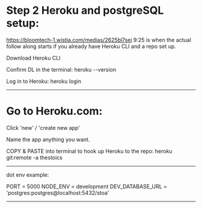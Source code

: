 # Step 2 Heroku and postgreSQL setup: 
https://bloomtech-1.wistia.com/medias/2625bl7sei
9:25 is when the actual follow along starts if you already have Heroku CLI and a repo set up.


Download Heroku CLI


Confirm DL in the terminal:
heroku --version


Log in to Heroku:
heroku login


______________________________________


# Go to Heroku.com:

Click 'new' / 'create new app'


Name the app anything you want.


COPY & PASTE into terminal to hook up Heroku to the repo:
heroku git:remote -a thestoics







____________________________

dot env example:

PORT = 5000
NODE_ENV = development
DEV_DATABASE_URL = 'postgres:postgres@localhost:5432/stoa'


___________________________











